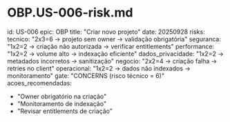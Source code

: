 # OBP.US-006-risk.md
id: US-006
epic: OBP
title: "Criar novo projeto"
date: 20250928
risks:
  tecnico: "2x3=6 → projeto sem owner → validação obrigatória"
  seguranca: "1x2=2 → criação não autorizada → verificar entitlements"
  performance: "1x2=2 → volume alto → indexação eficiente"
  dados_privacidade: "1x2=2 → metadados incorretos → sanitização"
  negocio: "2x2=4 → criação falha → retries no client"
  operacional: "1x2=2 → dados não indexados → monitoramento"
gate: "CONCERNS (risco técnico = 6)"
acoes_recomendadas:
  - "Owner obrigatório na criação"
  - "Monitoramento de indexação"
  - "Revisar entitlements de criação"
